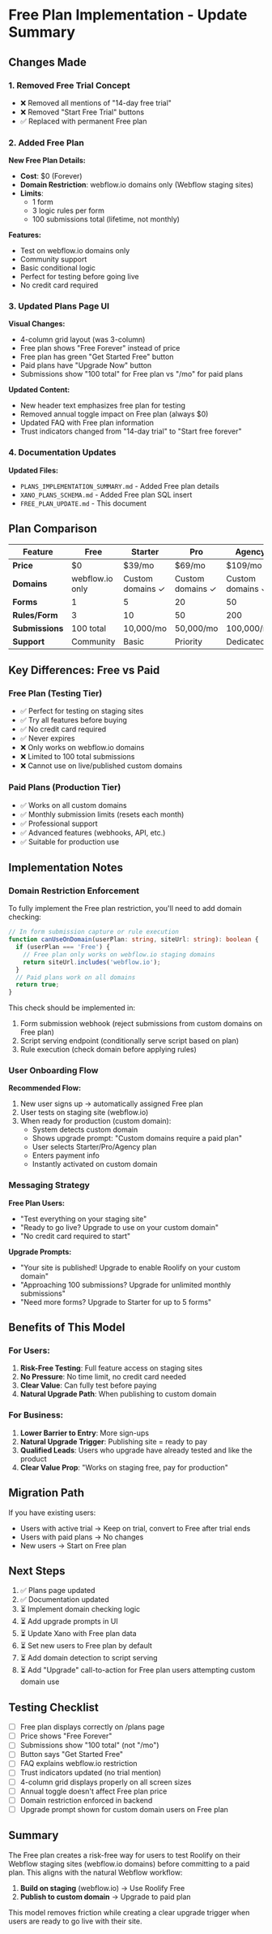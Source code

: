 # Free Plan Implementation - Update Summary

## Changes Made

### 1. Removed Free Trial Concept
- ❌ Removed all mentions of "14-day free trial"
- ❌ Removed "Start Free Trial" buttons
- ✅ Replaced with permanent Free plan

### 2. Added Free Plan

**New Free Plan Details:**
- **Cost**: $0 (Forever)
- **Domain Restriction**: webflow.io domains only (Webflow staging sites)
- **Limits**:
  - 1 form
  - 3 logic rules per form
  - 100 submissions total (lifetime, not monthly)
  
**Features:**
- Test on webflow.io domains only
- Community support
- Basic conditional logic
- Perfect for testing before going live
- No credit card required

### 3. Updated Plans Page UI

**Visual Changes:**
- 4-column grid layout (was 3-column)
- Free plan shows "Free Forever" instead of price
- Free plan has green "Get Started Free" button
- Paid plans have "Upgrade Now" button
- Submissions show "100 total" for Free plan vs "/mo" for paid plans

**Updated Content:**
- New header text emphasizes free plan for testing
- Removed annual toggle impact on Free plan (always $0)
- Updated FAQ with Free plan information
- Trust indicators changed from "14-day trial" to "Start free forever"

### 4. Documentation Updates

**Updated Files:**
- `PLANS_IMPLEMENTATION_SUMMARY.md` - Added Free plan details
- `XANO_PLANS_SCHEMA.md` - Added Free plan SQL insert
- `FREE_PLAN_UPDATE.md` - This document

## Plan Comparison

| Feature | Free | Starter | Pro | Agency |
|---------|------|---------|-----|--------|
| **Price** | $0 | $39/mo | $69/mo | $109/mo |
| **Domains** | webflow.io only | Custom domains ✓ | Custom domains ✓ | Custom domains ✓ |
| **Forms** | 1 | 5 | 20 | 50 |
| **Rules/Form** | 3 | 10 | 50 | 200 |
| **Submissions** | 100 total | 10,000/mo | 50,000/mo | 100,000/mo |
| **Support** | Community | Basic | Priority | Dedicated |

## Key Differences: Free vs Paid

### Free Plan (Testing Tier)
- ✅ Perfect for testing on staging sites
- ✅ Try all features before buying
- ✅ No credit card required
- ✅ Never expires
- ❌ Only works on webflow.io domains
- ❌ Limited to 100 total submissions
- ❌ Cannot use on live/published custom domains

### Paid Plans (Production Tier)
- ✅ Works on all custom domains
- ✅ Monthly submission limits (resets each month)
- ✅ Professional support
- ✅ Advanced features (webhooks, API, etc.)
- ✅ Suitable for production use

## Implementation Notes

### Domain Restriction Enforcement

To fully implement the Free plan restriction, you'll need to add domain checking:

```typescript
// In form submission capture or rule execution
function canUseOnDomain(userPlan: string, siteUrl: string): boolean {
  if (userPlan === 'Free') {
    // Free plan only works on webflow.io staging domains
    return siteUrl.includes('webflow.io');
  }
  // Paid plans work on all domains
  return true;
}
```

This check should be implemented in:
1. Form submission webhook (reject submissions from custom domains on Free plan)
2. Script serving endpoint (conditionally serve script based on plan)
3. Rule execution (check domain before applying rules)

### User Onboarding Flow

**Recommended Flow:**
1. New user signs up → automatically assigned Free plan
2. User tests on staging site (webflow.io)
3. When ready for production (custom domain):
   - System detects custom domain
   - Shows upgrade prompt: "Custom domains require a paid plan"
   - User selects Starter/Pro/Agency plan
   - Enters payment info
   - Instantly activated on custom domain

### Messaging Strategy

**Free Plan Users:**
- "Test everything on your staging site"
- "Ready to go live? Upgrade to use on your custom domain"
- "No credit card required to start"

**Upgrade Prompts:**
- "Your site is published! Upgrade to enable Roolify on your custom domain"
- "Approaching 100 submissions? Upgrade for unlimited monthly submissions"
- "Need more forms? Upgrade to Starter for up to 5 forms"

## Benefits of This Model

### For Users:
1. **Risk-Free Testing**: Full feature access on staging sites
2. **No Pressure**: No time limit, no credit card needed
3. **Clear Value**: Can fully test before paying
4. **Natural Upgrade Path**: When publishing to custom domain

### For Business:
1. **Lower Barrier to Entry**: More sign-ups
2. **Natural Upgrade Trigger**: Publishing site = ready to pay
3. **Qualified Leads**: Users who upgrade have already tested and like the product
4. **Clear Value Prop**: "Works on staging free, pay for production"

## Migration Path

If you have existing users:
- Users with active trial → Keep on trial, convert to Free after trial ends
- Users with paid plans → No changes
- New users → Start on Free plan

## Next Steps

1. ✅ Plans page updated
2. ✅ Documentation updated
3. ⏳ Implement domain checking logic
4. ⏳ Add upgrade prompts in UI
5. ⏳ Update Xano with Free plan data
6. ⏳ Set new users to Free plan by default
7. ⏳ Add domain detection to script serving
8. ⏳ Add "Upgrade" call-to-action for Free plan users attempting custom domain use

## Testing Checklist

- [ ] Free plan displays correctly on /plans page
- [ ] Price shows "Free Forever"
- [ ] Submissions show "100 total" (not "/mo")
- [ ] Button says "Get Started Free"
- [ ] FAQ explains webflow.io restriction
- [ ] Trust indicators updated (no trial mention)
- [ ] 4-column grid displays properly on all screen sizes
- [ ] Annual toggle doesn't affect Free plan price
- [ ] Domain restriction enforced in backend
- [ ] Upgrade prompt shown for custom domain users on Free plan

## Summary

The Free plan creates a risk-free way for users to test Roolify on their Webflow staging sites (webflow.io domains) before committing to a paid plan. This aligns with the natural Webflow workflow:

1. **Build on staging** (webflow.io) → Use Roolify Free
2. **Publish to custom domain** → Upgrade to paid plan

This model removes friction while creating a clear upgrade trigger when users are ready to go live with their site.








